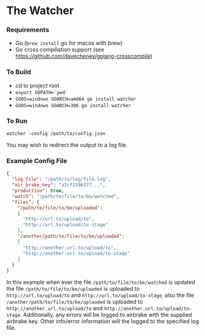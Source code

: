 # The Watcher

### Requirements

- Go (`brew install` go for macos with brew)
- Go cross compiliation support (see https://github.com/davecheney/golang-crosscompile)

### To Build

- cd to project root
- ``export GOPATH=`pwd` ``
- `GOOS=windows GOARCH=amd64 go install watcher`
- `GOOS=windows GOARCH=386 go install watcher`

### To Run

`watcher -config /path/to/config.json`

You may wish to redirect the output to a log file.

### Example Config File

```json
{
  "log_file": "/path/to/log/file.log",
  "air_brake_key": "a2cf259b377...",
  "production": true,
  "watch": "/path/to/file/to/be/watched",
  "files": {
    "/path/to/file/to/be/uploaded":
    [
      "http://url.to/upload/to",
      "http://url.to/upload/to-stage"
    ],
    "/another/path/to/file/to/be/uploaded":
    [
      "http://another.url.to/upload/to",
      "http://another.url.to/upload/to-stage"
    ]
  }
}
```

In this example when ever the file `/path/to/file/to/be/watched` is updated the file
`/path/to/file/to/be/uploaded` is uploaded to `http://url.to/upload/to` and `http://url.to/upload/to-stage`, 
also the file `/another/path/to/file/to/be/uploaded` is uploaded to `http://another.url.to/upload/to` and
`http://another.url.to/upload/to-stage`. Additionally, any errors will be logged to airbrake with the supplied 
airbrake key.  Other info/error information will the logged to the specified log file.
